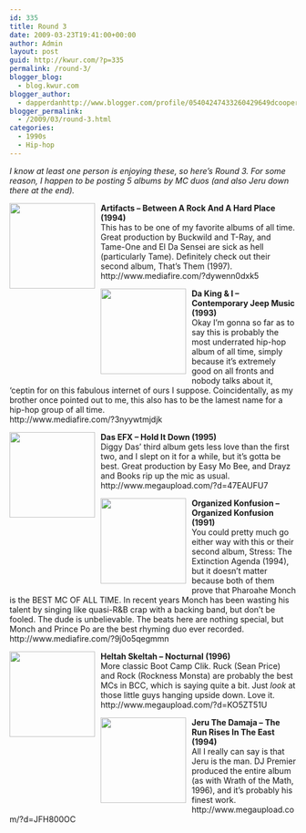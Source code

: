 ```yaml
---
id: 335
title: Round 3
date: 2009-03-23T19:41:00+00:00
author: Admin
layout: post
guid: http://kwur.com/?p=335
permalink: /round-3/
blogger_blog:
  - blog.kwur.com
blogger_author:
  - dapperdanhttp://www.blogger.com/profile/05404247433260429649dcooper@artsci.wustl.edu
blogger_permalink:
  - /2009/03/round-3.html
categories:
  - 1990s
  - Hip-hop
---
```

<div class="pf-content">
  <p>
    <span style="font-style: italic;">I know at least one person is enjoying these, so here’s Round 3. For some reason, I happen to be posting 5 albums by MC duos (and also Jeru down there at the end).</span>
  </p>
  
  <p>
    <a onblur="try {parent.deselectBloggerImageGracefully();} catch(e) {}" href="http://www.kwur.com/blog/uploaded_images/51BV62AY8YL._SL500_AA240_-709915.jpg"><img style="margin: 0pt 10px 10px 0pt; float: left; cursor: pointer; width: 150px; height: 150px;" src="http://www.kwur.com/blog/uploaded_images/51BV62AY8YL._SL500_AA240_-709908.jpg" alt="" border="0" /></a><span style="font-weight: bold;">Artifacts – Between A Rock And A Hard Place (1994)</span><br />This has to be one of my favorite albums of all time. Great production by Buckwild and T-Ray, and Tame-One and El Da Sensei are sick as hell (particularly Tame). Definitely check out their second album, That’s Them (1997).<br />http://www.mediafire.com/?dywenn0dxk5
  </p>
  
  <p>
    <a onblur="try {parent.deselectBloggerImageGracefully();} catch(e) {}" href="http://www.kwur.com/blog/uploaded_images/Da+King+&+I+-+Contemporary+Jeep+Music+%5BCover%5D-775962.jpg"><img style="margin: 0pt 10px 10px 0pt; float: left; cursor: pointer; width: 150px; height: 150px;" src="http://www.kwur.com/blog/uploaded_images/Da+King+&+I+-+Contemporary+Jeep+Music+%5BCover%5D-775958.jpg" alt="" border="0" /></a><span style="font-weight: bold;">Da King & I – Contemporary Jeep Music (1993)</span><br />Okay I’m gonna so far as to say this is probably the most underrated hip-hop album of all time, simply because it’s extremely good on all fronts and nobody talks about it, ‘ceptin for on this fabulous internet of ours I suppose. Coincidentally, as my brother once pointed out to me, this also has to be the lamest name for a hip-hop group of all time.<br />http://www.mediafire.com/?3nyywtmjdjk
  </p>
  
  <p>
    <a onblur="try {parent.deselectBloggerImageGracefully();} catch(e) {}" href="http://www.kwur.com/blog/uploaded_images/d36087t53im-734508.jpg"><img style="margin: 0pt 10px 10px 0pt; float: left; cursor: pointer; width: 150px; height: 150px;" src="http://www.kwur.com/blog/uploaded_images/d36087t53im-734506.jpg" alt="" border="0" /></a><span style="font-weight: bold;">Das EFX – Hold It Down (1995)</span><br />Diggy Das’ third album gets less love than the first two, and I slept on it for a while, but it’s gotta be best. Great production by Easy Mo Bee, and Drayz and Books rip up the mic as usual.<br />http://www.megaupload.com/?d=47EAUFU7
  </p>
  
  <p>
    <a onblur="try {parent.deselectBloggerImageGracefully();} catch(e) {}" href="http://www.kwur.com/blog/uploaded_images/c53338p84pr-775917.jpg"><img style="margin: 0pt 10px 10px 0pt; float: left; cursor: pointer; width: 150px; height: 150px;" src="http://www.kwur.com/blog/uploaded_images/c53338p84pr-775915.jpg" alt="" border="0" /></a><span style="font-weight: bold;">Organized Konfusion – Organized Konfusion (1991)</span><br />You could pretty much go either way with this or their second album, Stress: The Extinction Agenda (1994), but it doesn’t matter because both of them prove that Pharoahe Monch is the BEST MC OF ALL TIME. In recent years Monch has been wasting his talent by singing like quasi-R&B crap with a backing band, but don’t be fooled. The dude is unbelievable. The beats here are nothing special, but Monch and Prince Po are the best rhyming duo ever recorded.<br />http://www.mediafire.com/?9j0o5qegmmn
  </p>
  
  <p>
    <a onblur="try {parent.deselectBloggerImageGracefully();} catch(e) {}" href="http://www.kwur.com/blog/uploaded_images/41QCC2SZDQL._SL500_AA240_-716040.jpg"><img style="margin: 0pt 10px 10px 0pt; float: left; cursor: pointer; width: 150px; height: 150px;" src="http://www.kwur.com/blog/uploaded_images/41QCC2SZDQL._SL500_AA240_-716036.jpg" alt="" border="0" /></a><span style="font-weight: bold;">Heltah Skeltah – Nocturnal (1996)</span><br />More classic Boot Camp Clik. Ruck (Sean Price) and Rock (Rockness Monsta) are probably the best MCs in BCC, which is saying quite a bit. Just <span style="font-style: italic;">look</span> at those little guys hanging upside down. Love it.<br />http://www.megaupload.com/?d=KO5ZT51U
  </p>
  
  <p>
    <a onblur="try {parent.deselectBloggerImageGracefully();} catch(e) {}" href="http://www.kwur.com/blog/uploaded_images/41E1C8GN2KL._SL500_AA240_-796505.jpg"><img style="margin: 0pt 10px 10px 0pt; float: left; cursor: pointer; width: 150px; height: 150px;" src="http://www.kwur.com/blog/uploaded_images/41E1C8GN2KL._SL500_AA240_-796502.jpg" alt="" border="0" /></a><span style="font-weight: bold;">Jeru The Damaja – The Run Rises In The East (1994)</span><br />All I really can say is that Jeru is the man. DJ Premier produced the entire album (as with Wrath of the Math, 1996), and it’s probably his finest work.<br />http://www.megaupload.com/?d=JFH800OC
  </p>
</div>
